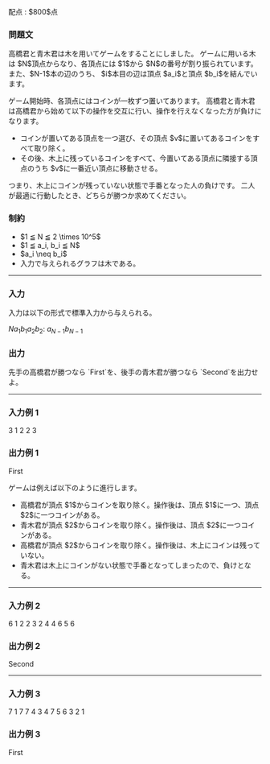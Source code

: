 
<div>

<span>

<span>

<p>
配点 : $800$点
</p>

<div>

<section>

### **問題文**

<p>
高橋君と青木君は木を用いてゲームをすることにしました。
ゲームに用いる木は $N$頂点からなり、各頂点には $1$から $N$の番号が割り振られています。
また、$N-1$本の辺のうち、 $i$本目の辺は頂点 $a_i$と頂点 $b_i$を結んでいます。
</p>

<p>
ゲーム開始時、各頂点にはコインが一枚ずつ置いてあります。
高橋君と青木君は高橋君から始めて以下の操作を交互に行い、操作を行えなくなった方が負けになります。
</p>

<ul>

<li>
コインが置いてある頂点を一つ選び、その頂点 $v$に置いてあるコインをすべて取り除く。
</li>

<li>
その後、木上に残っているコインをすべて、今置いてある頂点に隣接する頂点のうち $v$に一番近い頂点に移動させる。
</li>

</ul>

<p>
つまり、木上にコインが残っていない状態で手番となった人の負けです。
二人が最適に行動したとき、どちらが勝つか求めてください。
</p>

</section>

</div>

<div>

<section>

### **制約**

<ul>

<li>
$1 ≦ N ≦ 2 \times 10^5$
</li>

<li>
$1 ≦ a_i, b_i ≦ N$
</li>

<li>
$a_i \neq b_i$
</li>

<li>
入力で与えられるグラフは木である。
</li>

</ul>

</section>

</div>

---

<div>

<div>

<section>

### **入力**

<p>
入力は以下の形式で標準入力から与えられる。
</p>

<div>

$N$$a_1$$b_1$$a_2$$b_2$:
$a_{N-1}$$b_{N-1}$
</div>

</section>

</div>

<div>

<section>

### **出力**

<p>
先手の高橋君が勝つなら `First`を、後手の青木君が勝つなら `Second`を出力せよ。
</p>

</section>

</div>

</div>

---

<div>

<section>

### **入力例 1**

<div>

3
1 2
2 3

</div>

</section>

</div>

<div>

<section>

### **出力例 1**

<div>

First

</div>

<p>
ゲームは例えば以下のように進行します。
</p>

<ul>

<li>
高橋君が頂点 $1$からコインを取り除く。操作後は、頂点 $1$に一つ、頂点 $2$に一つコインがある。
</li>

<li>
青木君が頂点 $2$からコインを取り除く。操作後は、頂点 $2$に一つコインがある。
</li>

<li>
高橋君が頂点 $2$からコインを取り除く。操作後は、木上にコインは残っていない。
</li>

<li>
青木君は木上にコインがない状態で手番となってしまったので、負けとなる。
</li>

</ul>

</section>

</div>

---

<div>

<section>

### **入力例 2**

<div>

6
1 2
2 3
2 4
4 6
5 6

</div>

</section>

</div>

<div>

<section>

### **出力例 2**

<div>

Second

</div>

</section>

</div>

---

<div>

<section>

### **入力例 3**

<div>

7
1 7
7 4
3 4
7 5
6 3
2 1

</div>

</section>

</div>

<div>

<section>

### **出力例 3**

<div>

First

</div>

</section>

</div>

</span>

</span>

</div>
